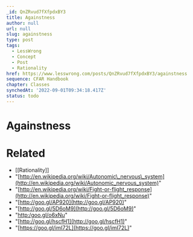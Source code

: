 ```yaml
---
_id: QnZRvud7fXfpdxBY3
title: Againstness
author: null
url: null
slug: againstness
type: post
tags:
  - LessWrong
  - Concept
  - Post
  - Rationality
href: https://www.lesswrong.com/posts/QnZRvud7fXfpdxBY3/againstness
sequence: CFAR Handbook
chapter: Classes
synchedAt: '2022-09-01T09:34:18.417Z'
status: todo
---
```


# Againstness


# Related

- [[Rationality]]
- "[http://en.wikipedia.org/wiki/Autonomic\_nervous\_system](http://en.wikipedia.org/wiki/Autonomic_nervous_system)"
- "[http://en.wikipedia.org/wiki/Fight-or-flight_response](http://en.wikipedia.org/wiki/Fight-or-flight_response)"
- "[http://goo.gl/AP920](http://goo.gl/AP920)"
- "[http://goo.gl/5D6oM9](http://goo.gl/5D6oM9)"
- "[http:/goo.gl/o6xNu](http:/goo.gl/o6xNu)"
- "[http://goo.gl/hscfH1](http://goo.gl/hscfH1)"
- "[https://goo.gl/imI72L](https://goo.gl/imI72L)"